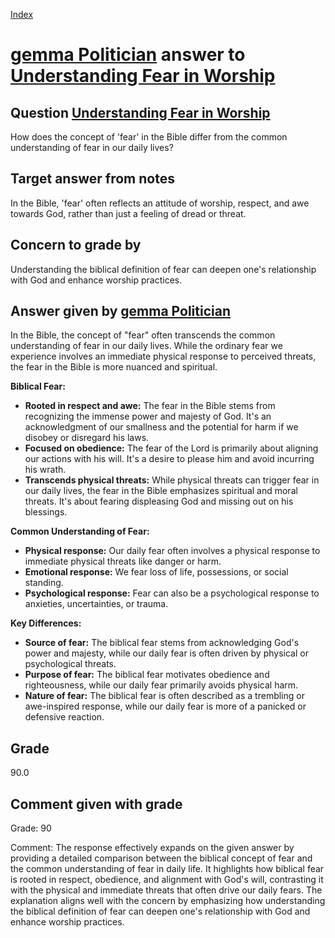 
[Index](../../index.md)
# [gemma Politician](../../answering_models/gemma_Politician.md) answer to [Understanding Fear in Worship](../../questions/Understanding_Fear_in_Worship.md)

## Question [Understanding Fear in Worship](../../questions/Understanding_Fear_in_Worship.md)
How does the concept of 'fear' in the Bible differ from the common understanding of fear in our daily lives?

## Target answer from notes
In the Bible, 'fear' often reflects an attitude of worship, respect, and awe towards God, rather than just a feeling of dread or threat.

## Concern to grade by
Understanding the biblical definition of fear can deepen one's relationship with God and enhance worship practices.

## Answer given by [gemma Politician](../../answering_models/gemma_Politician.md)
In the Bible, the concept of "fear" often transcends the common understanding of fear in our daily lives. While the ordinary fear we experience involves an immediate physical response to perceived threats, the fear in the Bible is more nuanced and spiritual.

**Biblical Fear:**

* **Rooted in respect and awe:** The fear in the Bible stems from recognizing the immense power and majesty of God. It's an acknowledgment of our smallness and the potential for harm if we disobey or disregard his laws.
* **Focused on obedience:** The fear of the Lord is primarily about aligning our actions with his will. It's a desire to please him and avoid incurring his wrath.
* **Transcends physical threats:** While physical threats can trigger fear in our daily lives, the fear in the Bible emphasizes spiritual and moral threats. It's about fearing displeasing God and missing out on his blessings.

**Common Understanding of Fear:**

* **Physical response:** Our daily fear often involves a physical response to immediate physical threats like danger or harm.
* **Emotional response:** We fear loss of life, possessions, or social standing.
* **Psychological response:** Fear can also be a psychological response to anxieties, uncertainties, or trauma.

**Key Differences:**

* **Source of fear:** The biblical fear stems from acknowledging God's power and majesty, while our daily fear is often driven by physical or psychological threats.
* **Purpose of fear:** The biblical fear motivates obedience and righteousness, while our daily fear primarily avoids physical harm.
* **Nature of fear:** The biblical fear is often described as a trembling or awe-inspired response, while our daily fear is more of a panicked or defensive reaction.

## Grade
90.0

## Comment given with grade
Grade: 90

Comment: The response effectively expands on the given answer by providing a detailed comparison between the biblical concept of fear and the common understanding of fear in daily life. It highlights how biblical fear is rooted in respect, obedience, and alignment with God's will, contrasting it with the physical and immediate threats that often drive our daily fears. The explanation aligns well with the concern by emphasizing how understanding the biblical definition of fear can deepen one's relationship with God and enhance worship practices.
